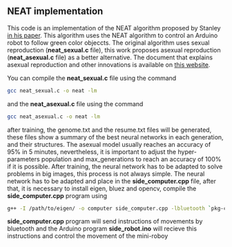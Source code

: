 ## NEAT implementation
This code is an implementation of the NEAT algorithm proposed by Stanley [in his paper](http://nn.cs.utexas.edu/downloads/papers/stanley.ec02.pdf). This algorithm uses the NEAT algorithm to control an Arduino robot to follow green color objeccts. The original algorithm uses sexual reproduction  (**neat_sexual.c** file), this work proposes asexual reproduction (**neat_asexual.c** file) as a better alternative. The document that explains asexual reproduction and other innovations is available on [this website](https://sites.google.com/site/degreethesislorenaguachi/2020-joseph-gonzalez-self-driving-mini-robot-using-neat-algorithm). 


You can compile the **neat_sexual.c** file using the command 
```bash
gcc neat_sexual.c -o neat -lm
```
and the **neat_asexual.c** file using the command
```bash
gcc neat_asexual.c -o neat -lm
```
after training, the genome.txt and the resume.txt files will be generated, these files show a summary of the best neural networks in each generation, and their structures. The asexual model usually reaches an accuracy of 95% in 5 minutes, nevertheless, it is important to adjust the hyper-parameters population and max_generations to reach an accuracy of 100% if it is possible. After training, the neural network has to be adapted to solve problems in big images, this process is not always simple. The neural network has to be adapted and place in the **side_computer.cpp** file, after that, it is necessary to install eigen, bluez and opencv, compile the **side_computer.cpp** program using
```bash
g++ -I /path/to/eigen/ -o computer side_computer.cpp -lbluetooth `pkg-config --cflags --libs opencv`
```
**side_computer.cpp** program will send instructions of movements by bluetooth and the Arduino program  **side_robot.ino** will recieve this instructions and control the movement of the mini-roboy